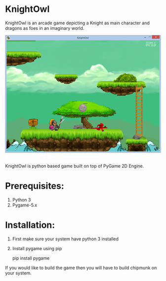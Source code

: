 # KnightOwl

KnightOwl is an arcade game depicting a Knight as main character and dragons as foes in an imaginary world.

![Alt text](https://github.com/manish7294/KnightOwl/blob/master/GameScreen.png "GamePlay")

KnightOwl is python based game built on top of PyGame 2D Engine.

# Prerequisites:
1. Python 3
2. Pygame-5.x

# Installation:
1. First make sure your system have python 3 installed
2. Install pygame using pip
   
   pip install pygame
   

If you would like to build the game then you will have to build chipmunk on your system.
